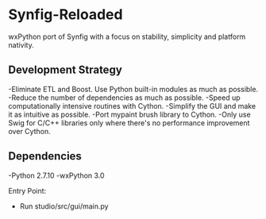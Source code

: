 Synfig-Reloaded
====================
wxPython port of Synfig with a focus on stability, simplicity and platform nativity.

Development Strategy
--------------------
-Eliminate ETL and Boost. Use Python built-in modules as much as possible.
-Reduce the number of dependencies as much as possible.
-Speed up computationally intensive routines with Cython.
-Simplify the GUI and make it as intuitive as possible.
-Port mypaint brush library to Cython.
-Only use Swig for C/C++ libraries only where there's no performance improvement over Cython. 

Dependencies
--------------
-Python 2.7.10
-wxPython 3.0


Entry Point:
- Run studio/src/gui/main.py

